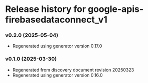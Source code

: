 # Release history for google-apis-firebasedataconnect_v1

### v0.2.0 (2025-05-04)

* Regenerated using generator version 0.17.0

### v0.1.0 (2025-03-30)

* Regenerated from discovery document revision 20250323
* Regenerated using generator version 0.16.0


